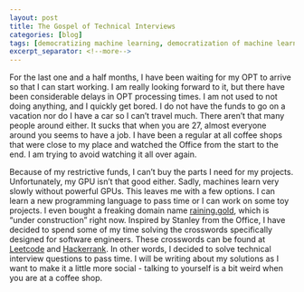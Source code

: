 ```yaml
---
layout: post
title: The Gospel of Technical Interviews
categories: [blog]
tags: [democratizing machine learning, democratization of machine learning, decentralized machine learning, peer-to-peer learning]
excerpt_separator: <!--more-->
---
```

For the last one and a half months, I have been waiting for my OPT to arrive so that I can start working. I am really looking forward to it, but there have been considerable delays in OPT processing times. I am not used to not doing anything, and I quickly get bored. I do not have the funds to go on a vacation nor do I have a car so I can’t travel much. There aren’t that many people around either. It sucks that when you are 27, almost everyone around you seems to have a job. I have been a regular at all coffee shops that were close to my place and watched the Office from the start to the end. I am trying to avoid watching it all over again. <!--more-->

Because of my restrictive funds, I can’t buy the parts I need for my projects. Unfortunately, my GPU isn’t that good either. Sadly, machines learn very slowly without powerful GPUs. This leaves me with a few options. I can learn a new programming language to pass time or I can work on some toy projects. I even bought a freaking domain name [raining.gold](http://www.raining.gold), which is “under construction” right now. Inspired by Stanley from the Office, I have decided to spend some of my time solving the crosswords specifically designed for software engineers. These crosswords can be found at [Leetcode](https://leetcode.com/) and [Hackerrank](https://www.hackerrank.com/). In other words, I decided to solve technical interview questions to pass time. I will be writing about my solutions as I want to make it a little more social - talking to yourself is a bit weird when you are at a coffee shop. 
